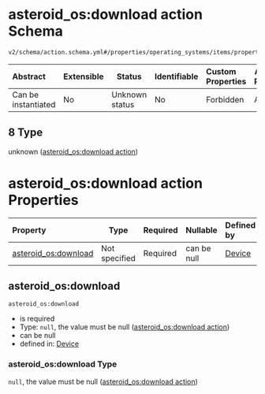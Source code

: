 # asteroid_os:download action Schema

```txt
v2/schema/action.schema.yml#/properties/operating_systems/items/properties/steps/items/properties/actions/items/oneOf/8
```




| Abstract            | Extensible | Status         | Identifiable | Custom Properties | Additional Properties | Access Restrictions | Defined In                                                           |
| :------------------ | ---------- | -------------- | ------------ | :---------------- | --------------------- | ------------------- | -------------------------------------------------------------------- |
| Can be instantiated | No         | Unknown status | No           | Forbidden         | Allowed               | none                | [device.schema.json\*](../device.schema.json "open original schema") |

## 8 Type

unknown ([asteroid_os:download action](device-properties-operating-systems-operating-system-properties-steps-step-properties-group-step-action-oneof-asteroid_osdownload-action.md))

# asteroid_os:download action Properties

| Property                                     | Type          | Required | Nullable    | Defined by                                                                                                                                                                                                                                                                                                                                            |
| :------------------------------------------- | ------------- | -------- | ----------- | :---------------------------------------------------------------------------------------------------------------------------------------------------------------------------------------------------------------------------------------------------------------------------------------------------------------------------------------------------- |
| [asteroid_os:download](#asteroid_osdownload) | Not specified | Required | can be null | [Device](device-properties-operating-systems-operating-system-properties-steps-step-properties-group-step-action-oneof-asteroid_osdownload-action-properties-asteroid_osdownload-action.md "v2/schema/action.schema.yml#/properties/operating_systems/items/properties/steps/items/properties/actions/items/oneOf/8/properties/asteroid_os:download") |

## asteroid_os:download




`asteroid_os:download`

-   is required
-   Type: `null`, the value must be null ([asteroid_os:download action](device-properties-operating-systems-operating-system-properties-steps-step-properties-group-step-action-oneof-asteroid_osdownload-action-properties-asteroid_osdownload-action.md))
-   can be null
-   defined in: [Device](device-properties-operating-systems-operating-system-properties-steps-step-properties-group-step-action-oneof-asteroid_osdownload-action-properties-asteroid_osdownload-action.md "v2/schema/action.schema.yml#/properties/operating_systems/items/properties/steps/items/properties/actions/items/oneOf/8/properties/asteroid_os:download")

### asteroid_os:download Type

`null`, the value must be null ([asteroid_os:download action](device-properties-operating-systems-operating-system-properties-steps-step-properties-group-step-action-oneof-asteroid_osdownload-action-properties-asteroid_osdownload-action.md))
